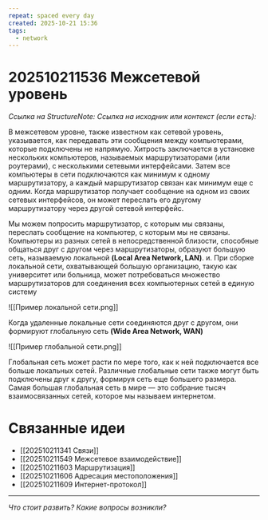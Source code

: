 ```yaml
---
repeat: spaced every day
created: 2025-10-21 15:36
tags:
  - network
---
```

# 202510211536 Межсетевой уровень

*Ссылка на StructureNote:*
*Ссылка на исходник или контекст (если есть):*

В межсетевом уровне, также известном как сетевой уровень, указывается, как передавать эти сообщения между компьютерами, которые подключены не напрямую. Хитрость заключается в установке нескольких компьютеров, называемых маршрутизаторами (или роутерами), с несколькими сетевыми интерфейсами. Затем все компьютеры в сети подключаются как минимум к одному маршрутизатору, а каждый маршрутизатор связан как минимум еще с одним. Когда маршрутизатор получает сообщение на одном из своих сетевых интерфейсов, он может переслать его другому маршрутизатору через другой сетевой интерфейс.

Мы можем попросить маршрутизатор, с которым мы связаны, переслать сообщение на компьютер, с которым мы не связаны. Компьютеры из разных сетей в непосредственной близости, способные общаться друг с другом через маршрутизаторы, образуют большую сеть, называемую локальной **(Local Area Network‚ LAN)**. и. При сборке локальной сети, охватывающей большую организацию, такую как университет или больница, может потребоваться множество маршрутизаторов для соединения всех компьютерных сетей в единую систему

![[Пример локальной сети.png]]

Когда удаленные локальные сети соединяются друг с другом, они формируют глобальную сеть **(Wide Area Network‚ WAN)**

![[Пример глобальной сети.png]]

Глобальная сеть может расти по мере того, как к ней подключается все больше локальных сетей. Различные глобальные сети также могут быть подключены друг к другу, формируя сеть еще большего размера. Самая большая глобальная сеть в мире — это собрание тысяч взаимосвязанных сетей, которое мы называем интернетом.

# Связанные идеи

- [[202510211341 Связи]]
- [[202510211549 Межсетевое взаимодействие]]
- [[202510211603 Маршрутизация]]
- [[202510211606 Адресация местоположения]]
- [[202510211609 Интернет-протокол]]

---

*Что стоит развить? Какие вопросы возникли?*
